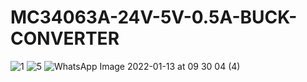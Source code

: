 # MC34063A-24V-5V-0.5A-BUCK-CONVERTER
![1](https://user-images.githubusercontent.com/60098231/149388079-4b985cfe-21a6-4228-9f47-19fe44c64ca3.jpeg)
![5](https://user-images.githubusercontent.com/60098231/149389513-b9783f4e-75da-4fe1-bb57-3089f8134432.jpg)
![WhatsApp Image 2022-01-13 at 09 30 04 (4)](https://user-images.githubusercontent.com/60098231/149389654-502bdaf0-52d4-45e1-82fa-1f514fb987da.jpeg)
